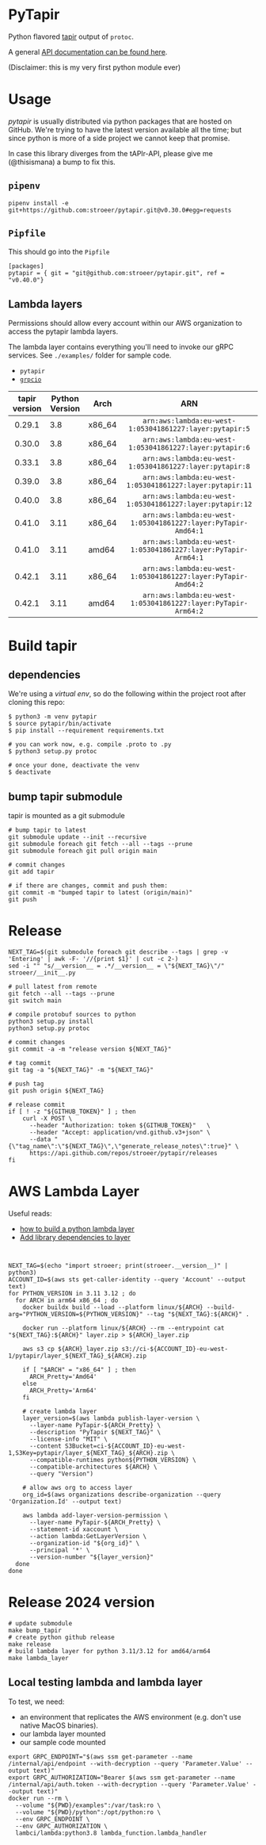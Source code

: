 # PyTapir

Python flavored [tapir](https://github.com/stroeer/tapir/) output of `protoc`.

A general [API documentation can be found here](https://stroeer.github.io/tapir/).

(Disclaimer: this is my very first python module ever)

# Usage

_pytapir_ is usually distributed via python packages that are hosted on GitHub. We're trying to have the
latest version available all the time; but since python is more of a side project we cannot keep that
promise.

In case this library diverges from the tAPIr-API, please give me (@thisismana) a bump to fix this.

## `pipenv`

`pipenv install -e git+https://github.com:stroeer/pytapir.git@v0.30.0#egg=requests`

## `Pipfile`

This should go into the `Pipfile`

```shell
[packages]
pytapir = { git = "git@github.com:stroeer/pytapir.git", ref = "v0.40.0"}
```

## Lambda layers

Permissions should allow every account within our AWS organization to access the
pytapir lambda layers.

The lambda layer contains everything you'll need to invoke our gRPC services. See
`./examples/` folder for sample code.

- `pytapir`
- [`grpcio`](https://pypi.org/project/grpcio/)

| tapir version | Python Version | Arch   |                              ARN                              |
|:-------------:|----------------|--------|:-------------------------------------------------------------:|
|    0.29.1     | 3.8            | x86_64 |    `arn:aws:lambda:eu-west-1:053041861227:layer:pytapir:5`    |
|    0.30.0     | 3.8            | x86_64 |    `arn:aws:lambda:eu-west-1:053041861227:layer:pytapir:6`    |
|    0.33.1     | 3.8            | x86_64 |    `arn:aws:lambda:eu-west-1:053041861227:layer:pytapir:8`    |
|    0.39.0     | 3.8            | x86_64 |   `arn:aws:lambda:eu-west-1:053041861227:layer:pytapir:11`    |
|    0.40.0     | 3.8            | x86_64 |   `arn:aws:lambda:eu-west-1:053041861227:layer:pytapir:12`    |
|    0.41.0     | 3.11           | x86_64 | `arn:aws:lambda:eu-west-1:053041861227:layer:PyTapir-Amd64:1` |
|    0.41.0     | 3.11           | amd64  | `arn:aws:lambda:eu-west-1:053041861227:layer:PyTapir-Arm64:1` |
|    0.42.1     | 3.11           | x86_64 | `arn:aws:lambda:eu-west-1:053041861227:layer:PyTapir-Amd64:2` |
|    0.42.1     | 3.11           | amd64  | `arn:aws:lambda:eu-west-1:053041861227:layer:PyTapir-Arm64:2` |

# Build tapir

## dependencies

We're using a _virtual env_, so do the following within the project root after cloning this repo:

```shell 
$ python3 -m venv pytapir
$ source pytapir/bin/activate
$ pip install --requirement requirements.txt

# you can work now, e.g. compile .proto to .py
$ python3 setup.py protoc

# once your done, deactivate the venv
$ deactivate
````

## bump tapir submodule

tapir is mounted as a git submodule

```shell
# bump tapir to latest
git submodule update --init --recursive
git submodule foreach git fetch --all --tags --prune
git submodule foreach git pull origin main

# commit changes
git add tapir

# if there are changes, commit and push them:
git commit -m "bumped tapir to latest (origin/main)"
git push
```

# Release

```shell
NEXT_TAG=$(git submodule foreach git describe --tags | grep -v 'Entering' | awk -F- '//{print $1}' | cut -c 2-)
sed -i "" "s/__version__ = .*/__version__ = \"${NEXT_TAG}\"/" stroeer/__init__.py

# pull latest from remote
git fetch --all --tags --prune
git switch main

# compile protobuf sources to python
python3 setup.py install
python3 setup.py protoc

# commit changes
git commit -a -m "release version ${NEXT_TAG}"

# tag commit
git tag -a "${NEXT_TAG}" -m "${NEXT_TAG}"

# push tag
git push origin ${NEXT_TAG}

# release commit
if [ ! -z "${GITHUB_TOKEN}" ] ; then
    curl -X POST \
      --header "Authorization: token ${GITHUB_TOKEN}" 	\
      --header "Accept: application/vnd.github.v3+json"	\
      --data "{\"tag_name\":\"${NEXT_TAG}\",\"generate_release_notes\":true}" \
      https://api.github.com/repos/stroeer/pytapir/releases
fi
```

# AWS Lambda Layer

Useful reads:

- [how to build a python lambda layer][howto]
- [Add library dependencies to layer][deps]

[howto]: https://unbiased-coder.com/create-python-lambda-layer/

[deps]: https://docs.aws.amazon.com/lambda/latest/dg/configuration-layers.html#configuration-layers-path

```shell


NEXT_TAG=$(echo "import stroeer; print(stroeer.__version__)" | python3)
ACCOUNT_ID=$(aws sts get-caller-identity --query 'Account' --output text)
for PYTHON_VERSION in 3.11 3.12 ; do
  for ARCH in arm64 x86_64 ; do
    docker buildx build --load --platform linux/${ARCH} --build-arg="PYTHON_VERSION=${PYTHON_VERSION}" --tag "${NEXT_TAG}:${ARCH}" .
  
    docker run --platform linux/${ARCH} --rm --entrypoint cat "${NEXT_TAG}:${ARCH}" layer.zip > ${ARCH}_layer.zip
    
    aws s3 cp ${ARCH}_layer.zip s3://ci-${ACCOUNT_ID}-eu-west-1/pytapir/layer_${NEXT_TAG}_${ARCH}.zip
    
    if [ "$ARCH" = "x86_64" ] ; then
      ARCH_Pretty='Amd64'
    else
      ARCH_Pretty='Arm64'
    fi
    
    # create lambda layer
    layer_version=$(aws lambda publish-layer-version \
      --layer-name PyTapir-${ARCH_Pretty} \
      --description "PyTapir ${NEXT_TAG}" \
      --license-info "MIT" \
      --content S3Bucket=ci-${ACCOUNT_ID}-eu-west-1,S3Key=pytapir/layer_${NEXT_TAG}_${ARCH}.zip \
      --compatible-runtimes python${PYTHON_VERSION} \
      --compatible-architectures ${ARCH} \
      --query "Version")
    
    # allow aws org to access layer
    org_id=$(aws organizations describe-organization --query 'Organization.Id' --output text)
    
    aws lambda add-layer-version-permission \
      --layer-name PyTapir-${ARCH_Pretty} \
      --statement-id xaccount \
      --action lambda:GetLayerVersion \
      --organization-id "${org_id}" \
      --principal '*' \
      --version-number "${layer_version}" 
  done  
done  
```

# Release 2024 version

```shell
# update submodule
make bump_tapir
# create python github release
make release
# build lambda layer for python 3.11/3.12 for amd64/arm64
make lambda_layer
```

## Local testing lambda and lambda layer

To test, we need:

- an environment that replicates the AWS environment
  (e.g. don't use native MacOS binaries).
- our lambda layer mounted
- our sample code mounted

```shell
export GRPC_ENDPOINT="$(aws ssm get-parameter --name /internal/api/endpoint --with-decryption --query 'Parameter.Value' --output text)"
export GRPC_AUTHORIZATION="Bearer $(aws ssm get-parameter --name /internal/api/auth.token --with-decryption --query 'Parameter.Value' --output text)"
docker run --rm \
  --volume "${PWD}/examples":/var/task:ro \
  --volume "${PWD}/python":/opt/python:ro \
  --env GRPC_ENDPOINT \
  --env GRPC_AUTHORIZATION \
  lambci/lambda:python3.8 lambda_function.lambda_handler
```

